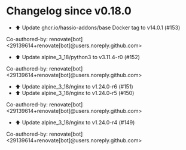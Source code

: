 # Changelog since v0.18.0
- ⬆️ Update ghcr.io/hassio-addons/base Docker tag to v14.0.1 (#153)

Co-authored-by: renovate[bot] <29139614+renovate[bot]@users.noreply.github.com> 
- ⬆️ Update alpine_3_18/python3 to v3.11.4-r0 (#152)

Co-authored-by: renovate[bot] <29139614+renovate[bot]@users.noreply.github.com> 
- ⬆️ Update alpine_3_18/nginx to v1.24.0-r6 (#151) 
- ⬆️ Update alpine_3_18/nginx to v1.24.0-r5 (#150)

Co-authored-by: renovate[bot] <29139614+renovate[bot]@users.noreply.github.com> 
- ⬆️ Update alpine_3_18/nginx to v1.24.0-r4 (#149)

Co-authored-by: renovate[bot] <29139614+renovate[bot]@users.noreply.github.com> 
